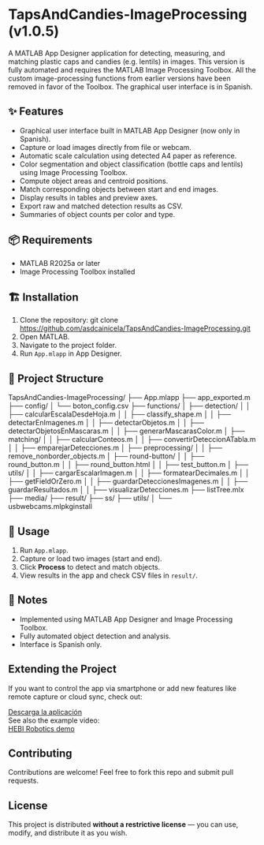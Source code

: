 # TapsAndCandies-ImageProcessing (v1.0.5)

A MATLAB App Designer application for detecting, measuring, and matching plastic caps and candies (e.g. lentils) in images.
This version is fully automated and requires the MATLAB Image Processing Toolbox.
All the custom image-processing functions from earlier versions have been removed in favor of the Toolbox.
The graphical user interface is in Spanish.

## ✨ Features
- Graphical user interface built in MATLAB App Designer (now only in Spanish).
- Capture or load images directly from file or webcam.
- Automatic scale calculation using detected A4 paper as reference.
- Color segmentation and object classification (bottle caps and lentils) using Image Processing Toolbox.
- Compute object areas and centroid positions.
- Match corresponding objects between start and end images.
- Display results in tables and preview axes.
- Export raw and matched detection results as CSV.
- Summaries of object counts per color and type.

## 📦 Requirements
- MATLAB R2025a or later
- Image Processing Toolbox installed

## 🏗️ Installation
1. Clone the repository:
   git clone https://github.com/asdcainicela/TapsAndCandies-ImageProcessing.git
2. Open MATLAB.
3. Navigate to the project folder.
4. Run `App.mlapp` in App Designer.

## 📂 Project Structure
TapsAndCandies-ImageProcessing/
├── App.mlapp
├── app_exported.m
├── config/
│   └── boton_config.csv
├── functions/
│   ├── detection/
│   │   ├── calcularEscalaDesdeHoja.m
│   │   ├── classify_shape.m
│   │   ├── detectarEnImagenes.m
│   │   ├── detectarObjetos.m
│   │   ├── detectarObjetosEnMascaras.m
│   │   ├── generarMascarasColor.m
│   ├── matching/
│   │   ├── calcularConteos.m
│   │   ├── convertirDeteccionATabla.m
│   │   ├── emparejarDetecciones.m
│   ├── preprocessing/
│   │   ├── remove_nonborder_objects.m
│   ├── round-button/
│   │   ├── round_button.m
│   │   ├── round_button.html
│   │   ├── test_button.m
│   ├── utils/
│   │   ├── cargarEscalarImagen.m
│   │   ├── formatearDecimales.m
│   │   ├── getFieldOrZero.m
│   │   ├── guardarDeteccionesImagenes.m
│   │   ├── guardarResultados.m
│   │   ├── visualizarDetecciones.m
├── listTree.mlx
├── media/
├── result/
├── ss/
├── utils/
│   └── usbwebcams.mlpkginstall

## 📝 Usage
1. Run `App.mlapp`.
2. Capture or load two images (start and end).
3. Click **Process** to detect and match objects.
4. View results in the app and check CSV files in `result/`.

## 📄 Notes
- Implemented using MATLAB App Designer and Image Processing Toolbox.
- Fully automated object detection and analysis.
- Interface is Spanish only.

## Extending the Project

If you want to control the app via smartphone or add new features like remote capture or cloud sync, check out:

[Descarga la aplicación](https://play.google.com/store/apps/details?id=com.pas.webcam&hl=en)  
See also the example video:  
[HEBI Robotics demo](https://www.youtube.com/watch?v=zaPtxre4tFc)

## Contributing

Contributions are welcome! Feel free to fork this repo and submit pull requests.

## License

This project is distributed **without a restrictive license** — you can use, modify, and distribute it as you wish.
